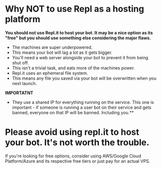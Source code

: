 # Why NOT to use Repl as a hosting platform

**You should not use Repl.it to host your bot.
It may be a nice option as its "free" but you should use something else considering the major flaws.**

- The machines are super underpowered.
- This means your bot will lag a lot as it gets bigger.
- You'll need a web server alongside your bot to prevent it from being shut off. 
- This isn't a trivial task, and eats more of the machines power.
- Repl.it uses an ephemeral file system.
- This means any file you saved via your bot will be overwritten when you next launch.

**IMPORTATNT**
- They use a shared IP for everything running on the service.
This one is important - if someone is running a user bot on their service and gets banned, everyone on that IP will be banned. Including you.**

# Please avoid using repl.it to host your bot. It's not worth the trouble.

If you're looking for free options, consider using AWS/Google Cloud Platform/Azure and its respective free tiers or just pay for an actual VPS.
